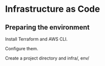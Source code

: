 # Infrastructure as Code

## Preparing the environment

Install Terraform and AWS CLI.

Configure them.

Create a project directory and infra/, env/